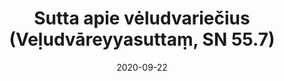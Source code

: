 ---
layout: page
title: 'Sutta apie vėludvariečius (Veḷudvāreyyasuttaṃ, SN 55.7)'
category: susijusios suttos
index: Dorovė
sortIndex: 55007
date: 2020-09-22
tags:
  - Dorovė
suttacentral: sn55.7
---